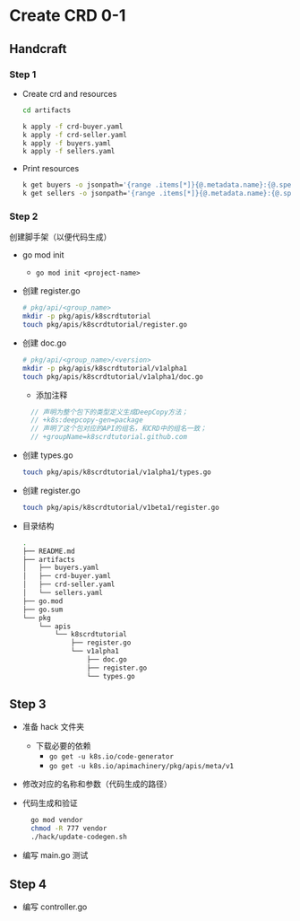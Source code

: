 # Create CRD 0-1

## Handcraft

### Step 1

- Create crd and resources

    ```sh
    cd artifacts

    k apply -f crd-buyer.yaml
    k apply -f crd-seller.yaml
    k apply -f buyers.yaml
    k apply -f sellers.yaml
    ```

- Print resources

    ```sh
    k get buyers -o jsonpath='{range .items[*]}{@.metadata.name}:{@.spec.name}{"\n"}{end}'
    k get sellers -o jsonpath='{range .items[*]}{@.metadata.name}:{@.spec.name}{"\n"}{end}'
    ```

### Step 2

创建脚手架（以便代码生成）

- go mod init
  - `go mod init <project-name>`
- 创建 register.go

    ```sh
    # pkg/api/<group_name>
    mkdir -p pkg/apis/k8scrdtutorial
    touch pkg/apis/k8scrdtutorial/register.go
    ```

- 创建 doc.go

    ```sh
    # pkg/api/<group_name>/<version>
    mkdir -p pkg/apis/k8scrdtutorial/v1alpha1
    touch pkg/apis/k8scrdtutorial/v1alpha1/doc.go
    ```

  - 添加注释
  
  ```go
    // 声明为整个包下的类型定义生成DeepCopy方法；
    // +k8s:deepcopy-gen=package 
    // 声明了这个包对应的API的组名，和CRD中的组名一致；
    // +groupName=k8scrdtutorial.github.com
  ```

- 创建 types.go

    ```sh
    touch pkg/apis/k8scrdtutorial/v1alpha1/types.go
    ```

- 创建 register.go

    ```sh
    touch pkg/apis/k8scrdtutorial/v1beta1/register.go
    ```

- 目录结构
  
  ```sh
  .
  ├── README.md
  ├── artifacts
  │   ├── buyers.yaml
  │   ├── crd-buyer.yaml
  │   ├── crd-seller.yaml
  │   └── sellers.yaml
  ├── go.mod
  ├── go.sum
  └── pkg
      └── apis
          └── k8scrdtutorial
              ├── register.go
              └── v1alpha1
                  ├── doc.go
                  ├── register.go
                  └── types.go
  ```

## Step 3

- 准备 hack 文件夹
  - 下载必要的依赖
    - `go get -u k8s.io/code-generator`
    - `go get -u k8s.io/apimachinery/pkg/apis/meta/v1`
- 修改对应的名称和参数（代码生成的路径）
- 代码生成和验证

  ```sh
    go mod vendor
    chmod -R 777 vendor
    ./hack/update-codegen.sh
  ```

- 编写 main.go 测试

## Step 4

- 编写 controller.go
